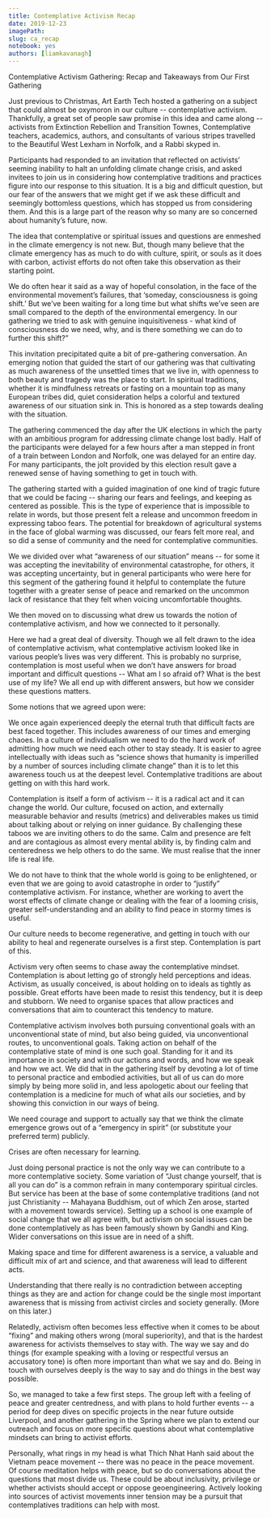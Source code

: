 ```yaml
---
title: Contemplative Activism Recap
date: 2019-12-23
imagePath: 
slug: ca_recap
notebook: yes
authors: [liamkavanagh]
---
```


Contemplative Activism Gathering: Recap and Takeaways from Our First Gathering

Just previous to Christmas, Art Earth Tech hosted a gathering on a subject that could almost be oxymoron in our culture -- contemplative activism. Thankfully, a great set of people saw promise in this idea and came along -- activists from Extinction Rebellion and Transition Townes, Contemplative teachers, academics, authors, and consultants of various stripes travelled to the Beautiful West Lexham in Norfolk, and a Rabbi skyped in.

Participants had responded to an invitation that reflected on activists’ seeming inability to halt an unfolding climate change crisis, and asked invitees to join us in considering how contemplative traditions and practices figure into our response to this situation. It is a big and difficult question, but our fear of the answers that we might get if we ask these difficult and seemingly bottomless questions, which has stopped us from considering them. And this is a large part of the reason why so many are so concerned about humanity’s future, now.

The idea that contemplative or spiritual issues and questions are enmeshed in the climate emergency is not new. But, though many believe that the climate emergency has as much to do with culture, spirit, or souls as it does with carbon, activist efforts do not often take this observation as their starting point.

We do often hear it said as a way of hopeful consolation, in the face of the environmental movement’s failures, that ‘someday, consciousness is going shift.’ But we’ve been waiting for a long time but what shifts we’ve seen are small compared to the depth of the environmental emergency. In our gathering we tried to ask with genuine inquisitiveness - what kind of consciousness do we need, why, and is there something we can do to further this shift?” 

This invitation precipitated quite a bit of pre-gathering conversation. An emerging notion that guided the start of our gathering was that cultivating as much awareness of the unsettled times that we live in, with openness to both beauty and tragedy was the place to start. In spiritual traditions, whether it is mindfulness retreats or fasting on a mountain top as many European tribes did, quiet consideration helps a colorful and textured awareness of our situation sink in. This is honored as a step towards dealing with the situation. 

The gathering commenced the day after the UK elections in which the party with an ambitious program for addressing climate change lost badly. Half of the participants were delayed for a few hours after a man stepped in front of a train between London and Norfolk, one was delayed for an entire day. For many participants, the jolt provided by this election result gave a renewed sense of having something to get in touch with.

The gathering started with a guided imagination of one kind of tragic future that we could be facing -- sharing our fears and feelings, and keeping as centered as possible. This is the type of experience that is impossible to relate in words, but those present felt a release and uncommon freedom in expressing taboo fears. The potential for breakdown of agricultural systems in the face of global warming was discussed, our fears felt more real, and so did a sense of community and the need for contemplative communities. 

We we divided over what “awareness of our situation” means -- for some it was accepting the inevitability of environmental catastrophe, for others, it was accepting uncertainty, but in general participants who were here for this segment of the gathering found it helpful to contemplate the future together with a greater sense of peace and remarked on the uncommon lack of resistance that they felt when voicing uncomfortable thoughts.

We then moved on to discussing what drew us towards the notion of contemplative activism, and how we connected to it personally.

Here we had a great deal of diversity. Though we all felt drawn to the idea of contemplative activism, what contemplative activism looked like in various people’s lives was very different. This is probably no surprise, contemplation is most useful when we don’t have answers for broad important and difficult questions -- What am I so afraid of? What is the best use of my life? We all end up with different answers, but how we consider these questions matters.

Some notions that we agreed upon were:

We once again experienced deeply the eternal truth that difficult facts are best faced together. This includes awareness of our times and emerging chaoes. In a culture of individualism we need to do the hard work of admitting how much we need each other to stay steady. It is easier to agree intellectually with ideas such as “science shows that humanity is imperilled by a number of sources including climate change” than it is to let this awareness touch us at the deepest level. Contemplative traditions are about getting on with this hard work.

Contemplation is itself a form of activism -- it is a radical act and it can change the world. Our culture, focused on action, and externally measurable behavior and results (metrics) and deliverables makes us timid about talking about or relying on inner guidance. By challenging these taboos we are inviting others to do the same. Calm and presence are felt and are contagious as almost every mental ability is, by finding calm and centeredness we help others to do the same. We must realise that the inner life is real life. 

We do not have to think that the whole world is going to be enlightened, or even that we are going to avoid catastrophe in order to “justify” contemplative activism. For instance, whether are working to avert the worst effects of climate change or dealing with the fear of a looming crisis, greater self-understanding and an ability to find peace in stormy times is useful.

Our culture needs to become regenerative, and getting in touch with our ability to heal and regenerate ourselves is a first step. Contemplation is part of this.

Activism very often seems to chase away the contemplative mindset. Contemplation is about letting go of strongly held perceptions and ideas. Activism, as usually conceived, is about holding on to ideals as tightly as possible. Great efforts have been made to resist this tendency, but it is deep and stubborn. We need to organise spaces that allow practices and conversations that aim to counteract this tendency to mature.

Contemplative activism involves both pursuing conventional goals with an unconventional state of mind, but also being guided, via unconventional routes, to unconventional goals. Taking action on behalf of the contemplative state of mind is one such goal. Standing for it and its importance in society and with our actions and words, and how we speak and how we act. We did that in the gathering itself by devoting a lot of time to personal practice and embodied activities, but all of us can do more simply by being more solid in, and less apologetic about our feeling that contemplation is a medicine for much of what ails our societies, and by showing this conviction in our ways of being.

We need courage and support to actually say that we think the climate emergence grows out of a “emergency in spirit” (or substitute your preferred term) publicly.

Crises are often necessary for learning.

Just doing personal practice is not the only way we can contribute to a more contemplative society. Some variation of “Just change yourself, that is all you can do” is a common refrain in many contemporary spiritual circles. But service has been at the base of some contemplative traditions (and not just Christianity -- Mahayana Buddhism, out of which Zen arose, started with a movement towards service). Setting up a school is one example of social change that we all agree with, but activism on social issues can be done contemplatively as has been famously shown by Gandhi and King. Wider conversations on this issue are in need of a shift.

Making space and time for different awareness is a service,  a valuable and difficult mix of art and science, and that awareness will lead to different acts. 

Understanding that there really is no contradiction between accepting things as they are and action for change could be the single most important awareness that is missing from activist circles and society generally. (More on this later.) 

Relatedly, activism often becomes less effective when it comes to be about “fixing” and making others wrong (moral superiority), and that is the hardest awareness for activists themselves to stay with. The way we say and do things (for example speaking with a loving or respectful versus an accusatory tone) is often more important than what we say and do. Being in touch with ourselves deeply is the way to say and do things in the best way possible.

So, we managed to take a few first steps. The group left with a feeling of peace and greater centredness, and with plans to hold further events -- a period for deep dives on specific projects in the near future outside Liverpool, and another gathering in the Spring where we plan to extend our outreach and focus on more specific questions about what contemplative mindsets can bring to activist efforts. 

Personally, what rings in my head is what Thich Nhat Hanh said about the Vietnam peace movement -- there was no peace in the peace movement. Of course meditation helps with peace, but so do conversations about the questions that most divide us. These could be about inclusivity, privilege or whether activists should accept or oppose geoengineering. Actively looking into sources of activist movements inner tension may be a pursuit that contemplatives traditions can help with most. 